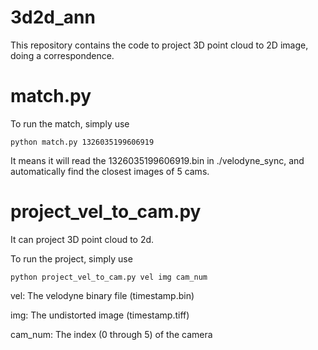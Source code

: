 # 3d2d_ann

This repository contains the code to project 3D point cloud to 2D image, doing a correspondence.

# match.py

To run the match, simply use

```shell
python match.py 1326035199606919
```
It means it will read the 1326035199606919.bin in ./velodyne_sync, and automatically find the closest images of 5 cams.

# project_vel_to_cam.py
It can project 3D point cloud to 2d.


To run the project, simply use

```shell
python project_vel_to_cam.py vel img cam_num
```

vel:  The velodyne binary file (timestamp.bin)

img:  The undistorted image (timestamp.tiff)

cam_num:  The index (0 through 5) of the camera
